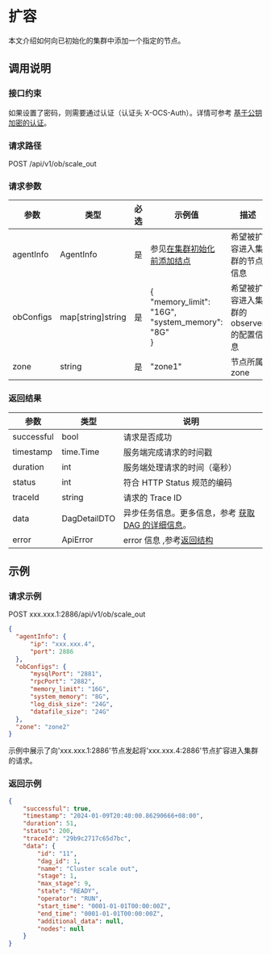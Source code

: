 # 扩容

本文介绍如何向已初始化的集群中添加一个指定的节点。

## 调用说明

### 接口约束

如果设置了密码，则需要通过认证（认证头 X-OCS-Auth）。详情可参考 [基于公钥加密的认证](200.public-key-encryption-authentication.md)。

### 请求路径

POST /api/v1/ob/scale_out

### 请求参数

| 参数 | 类型 | 必选 | 示例值 | 描述 |
| --- | --- | --- | --- | --- |
| agentInfo | AgentInfo | 是 | 参见[在集群初始化前添加结点](300.add-new-node.md) | 希望被扩容进入集群的节点信息 |
| obConfigs | map[string]string | 是 | {<br>"memory_limit": "16G",<br>"system_memory": "8G"<br>} | 希望被扩容进入集群的 observer 的配置信息 |
| zone | string | 是 | "zone1" | 节点所属 zone |

### 返回结果

| 参数 | 类型 | 说明 |
| --- | --- | --- |
| successful | bool | 请求是否成功 |
| timestamp | time.Time | 服务端完成请求的时间戳 |
| duration | int | 服务端处理请求的时间（毫秒） |
| status | int | 符合 HTTP Status 规范的编码 |
| traceId | string | 请求的 Trace ID |
| data | DagDetailDTO | 异步任务信息。更多信息，参考 [获取 DAG 的详细信息](2000.get-dag-detail.md)。 |
| error | ApiError | error 信息 ,参考[返回结构](100.api-call-intro.md##返回结构) |

## 示例

### 请求示例

POST xxx.xxx.1:2886/api/v1/ob/scale_out

```json
{
  "agentInfo": {
      "ip": "xxx.xxx.4",
      "port": 2886
  },
  "obConfigs": {
      "mysqlPort": "2881",
      "rpcPort": "2882",
      "memory_limit": "16G",
      "system_memory": "8G",
      "log_disk_size": "24G",
      "datafile_size": "24G"
  },
  "zone": "zone2"
}
```
示例中展示了向'xxx.xxx.1:2886'节点发起将'xxx.xxx.4:2886'节点扩容进入集群的请求。
### 返回示例

```json
{
    "successful": true,
    "timestamp": "2024-01-09T20:40:00.86290666+08:00",
    "duration": 51,
    "status": 200,
    "traceId": "29b9c2717c65d7bc",
    "data": {
        "id": "11",
        "dag_id": 1,
        "name": "Cluster scale out",
        "stage": 1,
        "max_stage": 9,
        "state": "READY",
        "operator": "RUN",
        "start_time": "0001-01-01T00:00:00Z",
        "end_time": "0001-01-01T00:00:00Z",
        "additional_data": null,
        "nodes": null
    }
}
```
